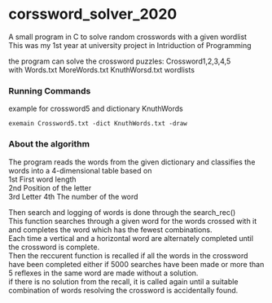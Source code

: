 # corssword_solver_2020
A small program in C to solve random crosswords with a given wordlist  
This was my 1st year at university project in Intriduction of Programming


the program can solve the crossword puzzles: Crossword1,2,3,4,5   
with Words.txt MoreWords.txt KnuthWorsd.txt wordlists 

### Running Commands
example for crossword5 and dictionary KnuthWords

```exemain Crossword5.txt -dict KnuthWords.txt -draw```

### About the algorithm
The program reads the words from the given dictionary and classifies the words into a 4-dimensional table based on  
1st First word length  
2nd Position of the letter  
3rd Letter 
4th The number of the word  


Then search and logging of words is done through the search_rec()  
This function searches through a given word for the words crossed with it and completes the word which has the fewest combinations.  
Each time a vertical and a horizontal word are alternately completed until the crossword is complete.  
Then the reccurent function is recalled if all the words in the crossword have been completed either if 5000 searches have been made or more than 5 reflexes in the same word are made without a solution.  
if there is no solution from the recall, it is called again until a suitable combination of words resolving the crossword is accidentally found.  
